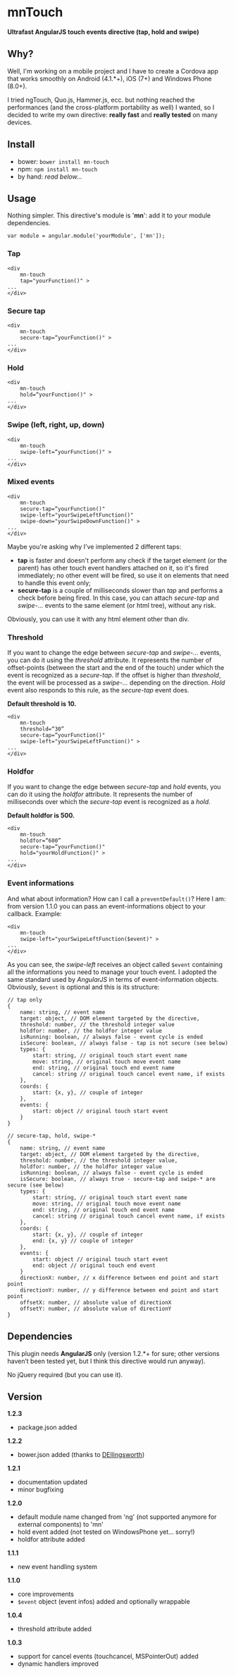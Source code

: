 mnTouch
=======

**Ultrafast AngularJS touch events directive (tap, hold and swipe)**

## Why?
Well, I'm working on a mobile project and I have to create a Cordova app that works smoothly on Android (4.1.*+), iOS (7+) and Windows Phone (8.0+).

I tried ngTouch, Quo.js, Hammer.js, ecc. but nothing reached the performances (and the cross-platform portability as well) I wanted, so I decided to write my own directive: **really fast** and **really tested** on many devices.

## Install
- bower: `bower install mn-touch`
- npm: `npm install mn-touch`
- by hand: *read below...*

## Usage
Nothing simpler.
This directive's module is '**mn**': add it to your module dependencies.
	
	var module = angular.module('yourModule', ['mn']);


### Tap
	<div 
		mn-touch 
		tap="yourFunction()" >
	...
	</div>


### Secure tap
	<div 
		mn-touch 
		secure-tap=“yourFunction()" >
	...
	</div>


### Hold
	<div 
		mn-touch 
		hold=“yourFunction()" >
	...
	</div>


### Swipe (left, right, up, down)
	<div 
		mn-touch 
		swipe-left=“yourFunction()" >
	...
	</div>


### Mixed events
	<div 
		mn-touch 
		secure-tap=“yourFunction()" 
		swipe-left="yourSwipeLeftFunction()" 
		swipe-down="yourSwipeDownFunction()" >
	...
	</div>

Maybe you're asking why I've implemented 2 different taps:
- **tap** is faster and doesn't perform any check if the target element (or the parent) has other touch event handlers attached on it, so it's fired immediately; no other event will be fired, so use it on elements that need to handle this event only;
- **secure-tap** is a couple of milliseconds slower than *tap* and performs a check before being fired. In this case, you can attach *secure-tap* and *swipe-...* events to the same element (or html tree), without any risk.

Obviously, you can use it with any html element other than div.

### Threshold
If you want to change the edge between *secure-tap* and *swipe-…* events, you can do it using the *threshold* attribute. It represents the number of offset-points (between the start and the end of the touch) under which the event is recognized as a *secure-tap*. If the offset is higher than *threshold*, the event will be processed as a *swipe-…* depending on the direction.
*Hold* event also responds to this rule, as the *secure-tap* event does.

**Default threshold is 10.**
	
	<div 
		mn-touch 
		threshold=“30”
		secure-tap=“yourFunction()" 
		swipe-left="yourSwipeLeftFunction()" >
	...
	</div>
	
### Holdfor
If you want to change the edge between *secure-tap* and *hold* events, you can do it using the *holdfor* attribute. It represents the number of milliseconds over which the *secure-tap* event is recognized as a *hold*.

**Default holdfor is 500.**
	
	<div 
		mn-touch 
		holdfor=“600”
		secure-tap=“yourFunction()" 
		hold="yourHoldFunction()" >
	...
	</div>
	

### Event informations
And what about information? How can I call a `preventDefault()`? Here I am: from version 1.1.0 you can pass an event-informations object to your callback. Example:

	<div 
		mn-touch 
		swipe-left="yourSwipeLeftFunction($event)" >
	...
	</div>

As you can see, the *swipe-left* receives an object called `$event` containing all the informations you need to manage your touch event. I adopted the same standard used by *AngularJS* in terms of event-information objects.
Obviously, `$event` is optional and this is its structure:

	// tap only
	{
		name: string, // event name
		target: object, // DOM element targeted by the directive,
		threshold: number, // the threshold integer value
		holdfor: number, // the holdfor integer value
		isRunning: boolean, // always false - event cycle is ended
		isSecure: boolean, // always false - tap is not secure (see below)
		types: {
			start: string, // original touch start event name
			move: string, // original touch move event name
			end: string, // original touch end event name
			cancel: string // original touch cancel event name, if exists
		},
		coords: {
			start: {x, y}, // couple of integer
		},
		events: {
			start: object // original touch start event
		}
	}
	
	// secure-tap, hold, swipe-*
	{
		name: string, // event name
		target: object, // DOM element targeted by the directive,
		threshold: number, // the threshold integer value,
		holdfor: number, // the holdfor integer value
		isRunning: boolean, // always false - event cycle is ended
		isSecure: boolean, // always true - secure-tap and swipe-* are secure (see below)
		types: {
			start: string, // original touch start event name
			move: string, // original touch move event name
			end: string, // original touch end event name
			cancel: string // original touch cancel event name, if exists
		},
		coords: {
			start: {x, y}, // couple of integer
			end: {x, y} // couple of integer
		},
		events: {
			start: object // original touch start event
			end: object // original touch end event
		}
		directionX: number, // x difference between end point and start point
		directionY: number, // y difference between end point and start point
		offsetX: number, // absolute value of directionX
		offsetY: number, // absolute value of directionY
	}


## Dependencies
This plugin needs **AngularJS** only (version 1.2.*+ for sure; other versions haven’t been tested yet, but I think this directive would run anyway).

No jQuery required (but you can use it).

## Version

**1.2.3**
- package.json added

**1.2.2**
- bower.json added (thanks to [DEllingsworth](https://github.com/DEllingsworth))

**1.2.1**
- documentation updated
- minor bugfixing

**1.2.0**
- default module name changed from 'ng' (not supported anymore for external components) to 'mn'
- hold event added (not tested on WindowsPhone yet... sorry!)
- holdfor attribute added

**1.1.1**
- new event handling system

**1.1.0**
- core improvements
- `$event` object (event infos) added and optionally wrappable

**1.0.4**
- threshold attribute added

**1.0.3**
- support for cancel events (touchcancel, MSPointerOut) added 
- dynamic handlers improved
